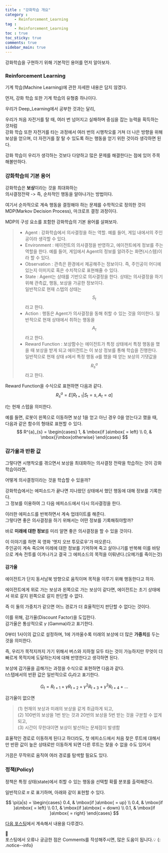 ```yaml
---
title : "강화학습 개요"
category :
    - Reinforcement_Learning
tag :
    - Reinforcement_Learning
toc : true
toc_sticky: true
comments: true
sidebar_main: true
---
```


강화학습을 구현하기 위해 기본적인 용어를 먼저 알아보자.

### Reinforcement Learning
기계 학습(Machine Learning)에 관한 자세한 내용은 담지 않겠다.

먼저, 강화 학습 또한 기계 학습의 유형중 하나이다.

우리가 Deep_Learning에서 공부한 것과는 달리,   

우리가 처음 자전거를 탈 때, 여러 번 넘어지고 실패하며 중심을 잡는 능력을 획득하는 것처럼  
강화 학습 또한 자전거를 타는 과정에서 여러 번의 시행착오를 거쳐 더 나은 방향을 위해 보상을 얻으며, 더 자전거를 잘 탈 수 있도록 하는 행동을 얻기 위한 것이라 생각하면 된다.

강화 학습이 우리가 생각하는 것보다 다양하고 많은 문제를 해결한다는 점에 있어 주목해볼만하다.

### 강화학습의 기본 용어
강화학습은 **보상**이라는 것을 최대화하는  
의사결정전략 -> 즉, 순차적인 행동을 알아나가는 방법이다.

여기서 순차적으로 계속 행동을 결정해야 하는 문제를 수학적으로 정의한 것이  
MDP(Markov Decision Process), 마크로프 결정 과정이다.

MDP의 구성 요소를 포함한 강화학습의 기본 용어를 살펴보자.

> - Agent : 강화학습에서 의사결정을 하는 역할. 예를 들어, 게임 내에서의 주인공이라 생각할 수 있다.
> - Environment : 에이전트의 의사결정을 반영하고, 에이전트에게 정보를 주는 역할을 한다.
예를 들어, 게임에서 Agent의 정보를 알려주는 화면(시스템)이라 할 수 있다.  
> - Observation : 관측은 환경에서 제공해주는 정보이다. 즉, 주인공이 어디에 있는지 이미지로 혹은 수치적으로 표현해줄 수 있다.
> - State : Agent는 상태를 기반으로 의사결정을 한다. 상태는 의사결정을 하기위해 관측값, 행동, 보상을 가공한 정보이다.  
일반적으로 현재 스텝의 상태는 $$ S_{t} $$라고 한다.
> - Action : 행동은 Agent가 의사결정을 동해 취할 수 있는 것을 의미한다. 일반적으로 현재 상태에서 취하는 행동을 $$ A_{t} $$라고 한다.
> - Reward Function : 보상함수는 에이전트가 특정 상태에서 특정 행동을 했을 때 보상을 받게 되고 에이전트는 이 보상 정보를 통해 학습을 진행한다.  
일반적으로 현재 상태 $s$에서 특정 행동 $a$를 했을 때 얻는 보상의 기댓값을 $$ R^{a}_{s} $$라고 한다. 

Reward Function을 수식으로 표현하면 다음과 같다.  
$$ R^{a}_{s} = E[R_{t+1} | S_{t}=s, A_{t}=a] $$  

$t$는 현재 스텝을 의미한다.

예를 들면, 로봇이 왼쪽으로 이동하면 보상 1을 얻고 아닌 경우 0을 얻는다고 했을 때,  
다음과 같은 함수의 형태로 표현할 수 있다.  
$$ R^{a}_{s} = \begin{cases}
1, & \mbox{if }a\mbox{ = left} \\
0, & \mbox{}\mbox{otherwise}
\end{cases} $$ 

### 감가율과 반환 값
그렇다면 시행착오를 겪으면서 보상을 최대화하는 의사결정 전략을 학습하는 것이 강화학습이라면,

어떻게 의사결정이라는 것을 학습할 수 있을까?

강화학습에서는 에피소드가 끝나면 지나왔던 상태에서 했던 행동에 대해 정보를 기록한다.  
그 정보를 이용하여 그 다음 에피소드에서 다시 의사결정을 한다.

이러한 에피소드를 반복하면서 계속 업데이트를 해준다.  
그렇다면 좋은 의사결정을 하기 위해서는 어떤 정보를 기록해줘야할까?

바로 **미래에 대한 정보**를 미리 알면 좋은 의사결정을 할 수 있을 것이다.  

이 이야기를 하면 꼭 영화 '엣지 오브 투모로우'가 떠오른다.  
주인공이 계속 죽으며 미레에 대한 정보를 기억하며 죽고 살아나기를 반복해 이를 바탕으로 계속 전투를 이겨나가고 결국 그 에피소드의 목적을 이뤄낸다.(오메가를 죽이는것)

#### 감가율
에이전트가 단지 동서남북 방향으로 움직이며 목적을 이루기 위해 행동한다고 하자.

에이전트에게 위로 가는 보상과 왼쪽으로 가는 보상이 같다면, 에이전트는 초기 상태에서 위로 갈지 왼쪽으로 갈지 판단할 수 없다.

즉 이 둘의 가중치가 같으면 어느 경로가 더 효율적인지 판단할 수 없다는 것이다.

이를 위해, 감가율(Discount Factor)을 도입한다.  
감가율은 통상적으로 $\gamma$ (Gamma)라고 표기한다.

0부터 1사이의 값으로 설정하며, 1에 가까울수록 미래의 보상에 더 많은 **가중치**를 두는 것을 의미한다.

즉, 우리가 목적지까지 가기 위해서 버스와 지하철 모두 타는 것이 가능하지만 무엇이 더 빠르게 목적지에 도달하는지에 대해 반영한다고 생각하면 된다.

보상에 감가율을 곱해가는 과정을 수식으로 표현하면 다음과 같다.  
$t$스텝에서의 반환 값은 일반적으로 $G_{t}$라고 표기한다.

$$ G_{t} = R_{t+1}+\gamma R_{t+2}+{\gamma}^2 R_{t+3}+{\gamma}^3 R_{t+4} + ... $$

감가율이 없으면  
>(1) 현재의 보상과 미래의 보상을 같게 취급하게 되고,  
(2) 100번의 보상을 1번 받는 것과 20번의 보상을 5번 받는 것을 구분할 수 없게 되고,  
(3) 시간이 무한대이면 보상이 발산하는 문제점이 발생함  

효율적인 경로로 이동하게 된다고 하더라도, 첫 에피소드에서 처음 찾은 루트에 대해서만 반환 값이 높은 상태로만 이동하게 되면 다른 루트는 찾을 수 없을 수도 있어서

가끔은 무작위로 움직여 여러 경로를 탐색할 필요도 있다.

### 정책(Policy)
정책은 특정 상태(state)에서 취할 수 있는 행동을 선택할 확률 분포를 출력해준다.

일반적으로 $\pi$ 로 표기하며, 아래와 같이 표현할 수 있다.

$$ \pi(a|s) = \begin{cases}
0.4, & \mbox{if }a\mbox{ = up} \\
0.4, & \mbox{if }a\mbox{ = left} \\
0.1, & \mbox{if }a\mbox{ = down} \\
0.1, & \mbox{if }a\mbox{ = right} 
\end{cases} $$

[다음 포스팅]()에서 계속해서 내용을 다루겠다.

📣<br> 
포스팅에서 오류나 궁금한 점은 Comments를 작성해주시면, 많은 도움이 됩니다.💡
{: .notice--info}